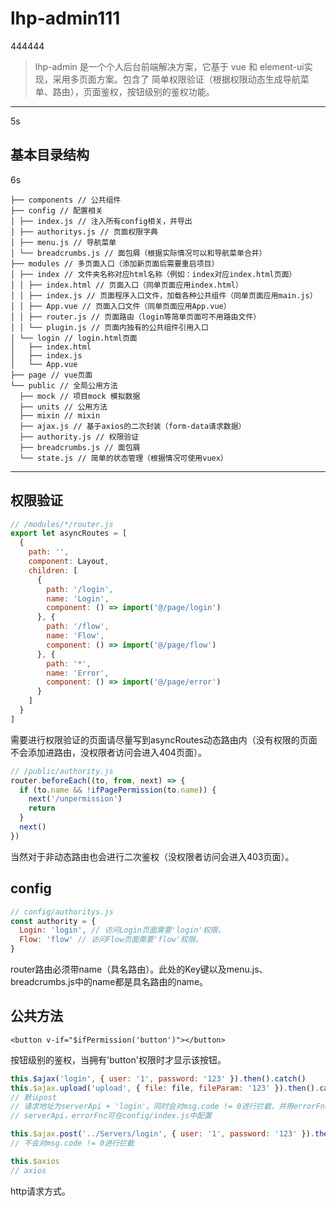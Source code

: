 # lhp-admin111

444444

> lhp-admin 是一个个人后台前端解决方案，它基于 vue 和 element-ui实现，采用多页面方案。包含了 简单权限验证（根据权限动态生成导航菜单、路由），页面鉴权，按钮级别的鉴权功能。

------

5s

## 基本目录结构

6s

```
├── components // 公共组件
├── config // 配置相关
│ ├── index.js // 注入所有config相关，并导出
│ ├── authoritys.js // 页面权限字典
│ ├── menu.js // 导航菜单
│ └── breadcrumbs.js // 面包屑（根据实际情况可以和导航菜单合并）
├── modules // 多页面入口（添加新页面后需要重启项目）
│ ├── index // 文件夹名称对应html名称（例如：index对应index.html页面）
│ │ ├── index.html // 页面入口（同单页面应用index.html）
│ │ ├── index.js // 页面程序入口文件，加载各种公共组件（同单页面应用main.js）
│ │ ├── App.vue // 页面入口文件（同单页面应用App.vue）
│ │ ├── router.js // 页面路由（login等简单页面可不用路由文件）
│ │ └── plugin.js // 页面内独有的公共组件引用入口
│ └── login // login.html页面
│   ├── index.html
│   ├── index.js
│   └── App.vue
├── page // vue页面
└── public // 全局公用方法
  ├── mock // 项目mock 模拟数据
  ├── units // 公用方法
  ├── mixin // mixin
  ├── ajax.js // 基于axios的二次封装（form-data请求数据）
  ├── authority.js // 权限验证
  ├── breadcrumbs.js // 面包屑
  └── state.js // 简单的状态管理（根据情况可使用vuex）
```

------

## 权限验证

```javascript
// /modules/*/router.js
export let asyncRoutes = [
  {
    path: '',
    component: Layout, 
    children: [
      {
        path: '/login',
        name: 'Login',
        component: () => import('@/page/login')
      }, {
        path: '/flow',
        name: 'Flow',
        component: () => import('@/page/flow')
      }, {
        path: '*',
        name: 'Error',
        component: () => import('@/page/error')
      }
    ]
  }
]
```

需要进行权限验证的页面请尽量写到asyncRoutes动态路由内（没有权限的页面不会添加进路由，没权限者访问会进入404页面）。

```javascript
// /public/authority.js
router.beforeEach((to, from, next) => {
  if (to.name && !ifPagePermission(to.name)) {
    next('/unpermission')
    return
  }
  next()
})
```
当然对于非动态路由也会进行二次鉴权（没权限者访问会进入403页面）。

## config

```javascript
// config/authoritys.js
const authority = {
  Login: 'login', // 访问Login页面需要'login'权限。
  Flow: 'flow' // 访问Flow页面需要'flow'权限。
}
```
router路由必须带name（具名路由）。此处的Key键以及menu.js、breadcrumbs.js中的name都是具名路由的name。

## 公共方法

```vue
<button v-if="$ifPermission('button')"></button>
```
按钮级别的鉴权，当拥有'button'权限时才显示该按钮。

```javascript
this.$ajax('login', { user: '1', password: '123' }).then().catch()
this.$ajax.upload('upload', { file: file, fileParam: '123' }).then().catch()
// 默认post
// 请求地址为serverApi + 'login'。同时会对msg.code != 0进行拦截，并用errorFnc方法向页面进行提示。
// serverApi，errorFnc可在config/index.js中配置

this.$ajax.post('../Servers/login', { user: '1', password: '123' }).then().catch()
// 不会对msg.code != 0进行拦截

this.$axios
// axios
```
http请求方式。
